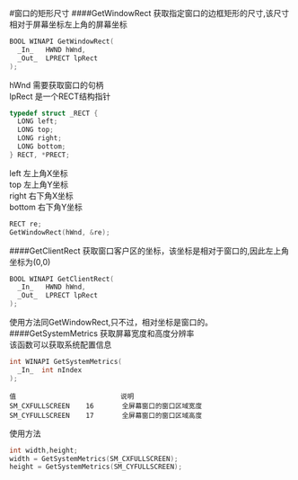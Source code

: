 #窗口的矩形尺寸
####GetWindowRect
获取指定窗口的边框矩形的尺寸,该尺寸相对于屏幕坐标左上角的屏幕坐标       
```cpp
BOOL WINAPI GetWindowRect(
  _In_   HWND hWnd,
  _Out_  LPRECT lpRect
);
```
hWnd 需要获取窗口的句柄          
lpRect 是一个RECT结构指针      
```cpp
typedef struct _RECT {
  LONG left;
  LONG top;
  LONG right;
  LONG bottom;
} RECT, *PRECT;
```
left 左上角X坐标      
top 左上角Y坐标        
right 右下角X坐标      
bottom 右下角Y坐标       
```cpp
RECT re;
GetWindowRect(hWnd, &re);
```
####GetClientRect
获取窗口客户区的坐标，该坐标是相对于窗口的,因此左上角坐标为(0,0)
```cpp
BOOL WINAPI GetClientRect(
  _In_   HWND hWnd,
  _Out_  LPRECT lpRect
);
```
使用方法同GetWindowRect,只不过，相对坐标是窗口的。
####GetSystemMetrics
获取屏幕宽度和高度分辨率          
该函数可以获取系统配置信息
```cpp
int WINAPI GetSystemMetrics(
  _In_  int nIndex
);
```
```text
值                          说明
SM_CXFULLSCREEN    16       全屏幕窗口的窗口区域宽度
SM_CYFULLSCREEN    17       全屏幕窗口的窗口区域高度
```
使用方法
```cpp
int width,height;
width = GetSystemMetrics(SM_CXFULLSCREEN);
height = GetSystemMetrics(SM_CYFULLSCREEN);
```
 